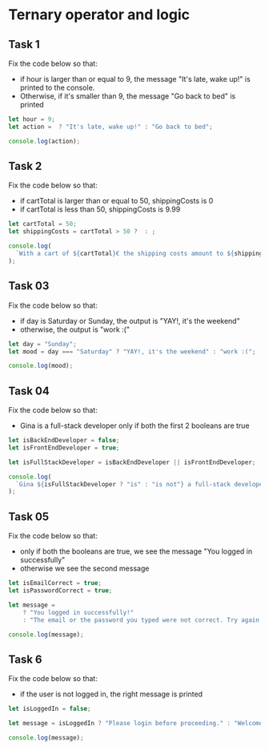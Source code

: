 # Ternary operator and logic


## Task 1

Fix the code below so that:

- if hour is larger than or equal to 9, the message "It's late, wake up!" 
is printed to the console. 
- Otherwise, if it's smaller than 9, the message "Go back to bed" is printed

```js
let hour = 9;
let action =  ? "It's late, wake up!" : "Go back to bed";

console.log(action);
```


## Task 2

Fix the code below so that:

- if cartTotal is larger than or equal to 50, shippingCosts is 0
- if cartTotal is less than 50, shippingCosts is 9.99 


```js
let cartTotal = 50;
let shippingCosts = cartTotal > 50 ?  : ;

console.log(
  `With a cart of ${cartTotal}€ the shipping costs amount to ${shippingCosts}€`
);
```


## Task 03

Fix the code below so that:
- if day is Saturday or Sunday, the output is "YAY!, it's the weekend"
- otherwise, the output is "work :("

```js
let day = "Sunday";
let mood = day === "Saturday" ? "YAY!, it's the weekend" : "work :(";

console.log(mood);
```



## Task 04

Fix the code below so that:

- Gina is a full-stack developer only if both the first 2 booleans are true


```js
let isBackEndDeveloper = false;
let isFrontEndDeveloper = true;

let isFullStackDeveloper = isBackEndDeveloper || isFrontEndDeveloper;

console.log(
  `Gina ${isFullStackDeveloper ? "is" : "is not"} a full-stack developer`
);
```



## Task 05

Fix the code below so that:

- only if both the booleans are true, we see the message "You logged in successfully"
- otherwise we see the second message

```js
let isEmailCorrect = true;
let isPasswordCorrect = true;

let message =
    ? "You logged in successfully!"
    : "The email or the password you typed were not correct. Try again.";

console.log(message);
```

## Task 6

Fix the code below so that:

- if the user is not logged in, the right message is printed


```js
let isLoggedIn = false;

let message = isLoggedIn ? "Please login before proceeding." : "Welcome!";

console.log(message);
```
